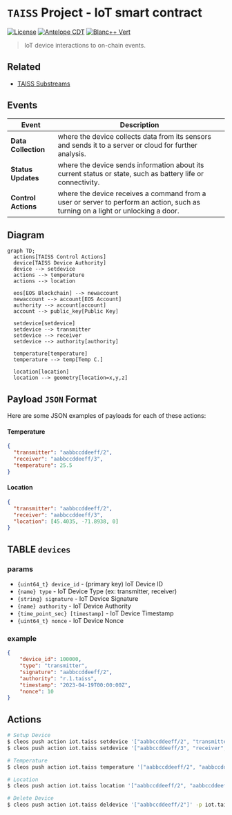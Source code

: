 # `TAISS` Project - **IoT** smart contract
[![License](https://img.shields.io/badge/license-MIT-blue.svg)](https://github.com/pinax-network/taiss-contract/blob/main/LICENSE-MIT)
[![Antelope CDT](https://github.com/pinax-network/taiss-contract/actions/workflows/release.yml/badge.svg)](https://github.com/pinax-network/taiss-contract/actions/workflows/release.yml)
[![Blanc++ Vert](https://github.com/pinax-network/taiss-contract/actions/workflows/ci.yml/badge.svg)](https://github.com/pinax-network/taiss-contract/actions/workflows/ci.yml)

> IoT device interactions to on-chain events.

## Related

- [TAISS Substreams](https://github.com/pinax-network/taiss-substreams)

## Events

| Event | Description |
| --- | --- |
| **Data Collection** | where the device collects data from its sensors and sends it to a server or cloud for further analysis.
| **Status Updates** | where the device sends information about its current status or state, such as battery life or connectivity.
| **Control Actions** | where the device receives a command from a user or server to perform an action, such as turning on a light or unlocking a door.

## Diagram

```mermaid
graph TD;
  actions[TAISS Control Actions]
  device[TAISS Device Authority]
  device --> setdevice
  actions --> temperature
  actions --> location

  eos[EOS Blockchain] --> newaccount
  newaccount --> account[EOS Account]
  authority --> account[account]
  account --> public_key[Public Key]

  setdevice[setdevice]
  setdevice --> transmitter
  setdevice --> receiver
  setdevice --> authority[authority]

  temperature[temperature]
  temperature --> temp[Temp C.]

  location[location]
  location --> geometry[location=x,y,z]
```

## Payload `JSON` Format

Here are some JSON examples of payloads for each of these actions:

#### Temperature

```json
{
  "transmitter": "aabbccddeeff/2",
  "receiver": "aabbccddeeff/3",
  "temperature": 25.5
}
```

#### Location

```json
{
  "transmitter": "aabbccddeeff/2",
  "receiver": "aabbccddeeff/3",
  "location": [45.4035, -71.8938, 0]
}
```

## TABLE `devices`

### params

- `{uint64_t} device_id` - (primary key) IoT Device ID
- `{name} type` - IoT Device Type (ex: transmitter, receiver)
- `{string} signature` - IoT Device Signature
- `{name} authority` - IoT Device Authority
- `{time_point_sec} [timestamp]` - IoT Device Timestamp
- `{uint64_t} nonce` - IoT Device Nonce

### example

```json
{
    "device_id": 100000,
    "type": "transmitter",
    "signature": "aabbccddeeff/2",
    "authority": "r.1.taiss",
    "timestamp": "2023-04-19T00:00:00Z",
    "nonce": 10
}
```

## Actions

```bash
# Setup Device
$ cleos push action iot.taiss setdevice '["aabbccddeeff/2", "transmitter", device.taiss]' -p iot.taiss
$ cleos push action iot.taiss setdevice '["aabbccddeeff/3", "receiver", device.taiss]' -p iot.taiss

# Temperature
$ cleos push action iot.taiss temperature '["aabbccddeeff/2", "aabbccddeeff/3", 25.5]' -p device.taiss

# Location
$ cleos push action iot.taiss location '["aabbccddeeff/2", "aabbccddeeff/3", [45.4035, -71.8938, 0.0]]' -p device.taiss

# Delete Device
$ cleos push action iot.taiss deldevice '["aabbccddeeff/2"]' -p iot.taiss
```
